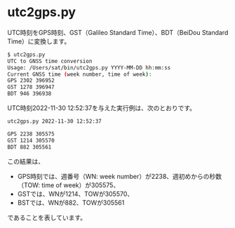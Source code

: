 # utc2gps.py

UTC時刻をGPS時刻、GST（Galileo Standard Time）、BDT（BeiDou Standard Time）に変換します。

```bash
$ utc2gps.py
UTC to GNSS time conversion
Usage: /Users/sat/bin/utc2gps.py YYYY-MM-DD hh:mm:ss
Current GNSS time (week number, time of week):
GPS 2302 396952
GST 1278 396947
BDT 946 396938
```

UTC時刻2022-11-30 12:52:37を与えた実行例は、次のとおりです。

```bash
utc2gps.py 2022-11-30 12:52:37

GPS 2238 305575
GST 1214 305570
BDT 882 305561
```

この結果は、

- GPS時刻では、週番号（WN: week number）が2238、週初めからの秒数（TOW: time of week）が305575、
- GSTでは、WNが1214、TOWが305570、
- BSTでは、WNが882、TOWが305561

であることを表しています。
